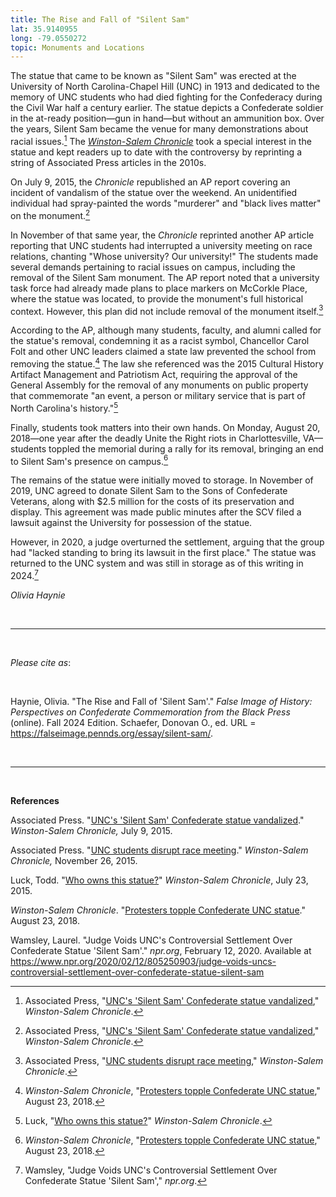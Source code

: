 ```yaml
---
title: The Rise and Fall of "Silent Sam"
lat: 35.9140955
long: -79.0550272
topic: Monuments and Locations
---
```

The statue that came to be known as "Silent Sam" was erected at the University of North Carolina-Chapel Hill (UNC) in 1913 and dedicated to the memory of UNC students who had died fighting for the Confederacy during the Civil War half a century earlier. The statue depicts a Confederate soldier in the at-ready position—gun in hand—but without an ammunition box. Over the years, Silent Sam became the venue for many demonstrations about racial issues.[^1] The *[Winston-Salem Chronicle](https://www.digitalnc.org/newspapers/winston-salem-chronicle-winston-salem-n-c/)* took a special interest in the statue and kept readers up to date with the controversy by reprinting a string of Associated Press articles in the 2010s.

On July 9, 2015, the *Chronicle* republished an AP report covering an incident of vandalism of the statue over the weekend. An unidentified individual had spray-painted the words "murderer" and "black lives matter" on the monument.[^2]

In November of that same year, the *Chronicle* reprinted another AP article reporting that UNC students had interrupted a university meeting on race relations, chanting "Whose university? Our university!" The students made several demands pertaining to racial issues on campus, including the removal of the Silent Sam monument. The AP report noted that a university task force had already made plans to place markers on McCorkle Place, where the statue was located, to provide the monument's full historical context. However, this plan did not include removal of the monument itself.[^3]

According to the AP, although many students, faculty, and alumni called for the statue's removal, condemning it as a racist symbol, Chancellor Carol Folt and other UNC leaders claimed a state law prevented the school from removing the statue.[^4] The law she referenced was the 2015 Cultural History Artifact Management and Patriotism Act, requiring the approval of the General Assembly for the removal of any monuments on public property that commemorate "an event, a person or military service that is part of North Carolina's history."[^5]

Finally, students took matters into their own hands. On Monday, August 20, 2018—one year after the deadly Unite the Right riots in Charlottesville, VA—students toppled the memorial during a rally for its removal, bringing an end to Silent Sam's presence on campus.[^6]

The remains of the statue were initially moved to storage. In November of 2019, UNC agreed to donate Silent Sam to the Sons of Confederate Veterans, along with $2.5 million for the costs of its preservation and display. This agreement was made public minutes after the SCV filed a lawsuit against the University for possession of the statue.

However, in 2020, a judge overturned the settlement, arguing that the group had "lacked standing to bring its lawsuit in the first place." The statue was returned to the UNC system and was still in storage as of this writing in 2024.[^7]

*Olivia Haynie*

<br>

<hr>

<br>

*Please cite as*: 

<br>

Haynie, Olivia. "The Rise and Fall of 'Silent Sam'." *False Image of History: Perspectives on Confederate Commemoration from the Black Press* (online). Fall 2024 Edition. Schaefer, Donovan O., ed. URL = https://falseimage.pennds.org/essay/silent-sam/.

<br>

<hr>

<br>

**References**

Associated Press. "[UNC's 'Silent Sam' Confederate statue vandalized](https://www.digitalnc.org/newspapers/winston-salem-chronicle-winston-salem-n-c/)." *Winston-Salem Chronicle,* July 9, 2015.

Associated Press. "[UNC students disrupt race meeting](https://www.digitalnc.org/newspapers/winston-salem-chronicle-winston-salem-n-c/)." *Winston-Salem Chronicle,* November 26, 2015.

Luck, Todd. "[Who owns this statue?](https://www.digitalnc.org/newspapers/winston-salem-chronicle-winston-salem-n-c/)" *Winston-Salem Chronicle*, July 23, 2015.

*Winston-Salem Chronicle*. "[Protesters topple Confederate UNC statue](https://www.digitalnc.org/newspapers/winston-salem-chronicle-winston-salem-n-c/)." August 23, 2018.

Wamsley, Laurel. "Judge Voids UNC's Controversial Settlement Over Confederate Statue 'Silent Sam'." *npr.org*, February 12, 2020. Available at https://www.npr.org/2020/02/12/805250903/judge-voids-uncs-controversial-settlement-over-confederate-statue-silent-sam

[^1]: Associated Press, "[UNC's 'Silent Sam' Confederate statue vandalized](https://www.digitalnc.org/newspapers/winston-salem-chronicle-winston-salem-n-c/)," *Winston-Salem Chronicle*.

[^2]: Associated Press, "[UNC's 'Silent Sam' Confederate statue vandalized](https://www.digitalnc.org/newspapers/winston-salem-chronicle-winston-salem-n-c/)," *Winston-Salem Chronicle*.

[^3]: Associated Press, "[UNC students disrupt race meeting](https://www.digitalnc.org/newspapers/winston-salem-chronicle-winston-salem-n-c/)," *Winston-Salem Chronicle*.

[^4]: *Winston-Salem Chronicle*, "[Protesters topple Confederate UNC statue](https://www.digitalnc.org/newspapers/winston-salem-chronicle-winston-salem-n-c/)," August 23, 2018.

[^5]: Luck, "[Who owns this statue?](https://www.digitalnc.org/newspapers/winston-salem-chronicle-winston-salem-n-c/)" *Winston-Salem Chronicle*.

[^6]: *Winston-Salem Chronicle*, "[Protesters topple Confederate UNC statue](https://www.digitalnc.org/newspapers/winston-salem-chronicle-winston-salem-n-c/)," August 23, 2018.

[^7]: Wamsley, "Judge Voids UNC's Controversial Settlement Over Confederate Statue 'Silent Sam'," *npr.org*.
